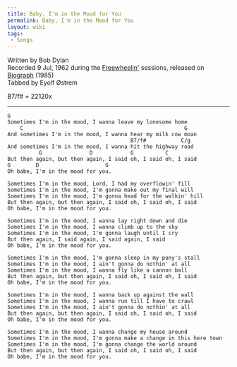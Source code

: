 ```yaml
---
title: Baby, I'm in the Mood for You
permalink: Baby, I'm in the Mood for You
layout: wiki
tags:
 - Songs
---
```


Written by Bob Dylan  
Recorded 9 Jul, 1962 during the [Freewheelin'](Freewheelin')
sessions, released on [Biograph](Biograph) (1985)  
Tabbed by Eyolf Østrem

B7/f\# = 22120x

* * * * *

    G
    Sometimes I'm in the mood, I wanna leave my lonesome home
        C                                                   G
    And sometimes I'm in the mood, I wanna hear my milk cow moan
                                           B7/f#           C/g
    And sometimes I'm in the mood, I wanna hit the highway road
              G               D            G          C
    But then again, but then again, I said oh, I said oh, I said
    G        D                     G
    Oh babe, I'm in the mood for you.

    Sometimes I'm in the mood, Lord, I had my overflowin' fill
    Sometimes I'm in the mood, I'm gonna make out my final will
    Sometimes I'm in the mood, I'm gonna head for the walkin' hill
    But then again, but then again, I said oh, I said oh, I said
    Oh babe, I'm in the mood for you.

    Sometimes I'm in the mood, I wanna lay right down and die
    Sometimes I'm in the mood, I wanna climb up to the sky
    Sometimes I'm in the mood, I'm gonna laugh until I cry
    But then again, I said again, I said again, I said
    Oh babe, I'm in the mood for you.

    Sometimes I'm in the mood, I'm gonna sleep in my pony's stall
    Sometimes I'm in the mood, I ain't gonna do nothin' at all
    Sometimes I'm in the mood, I wanna fly like a cannon ball
    But then again, but then again, I said oh, I said oh, I said
    Oh babe, I'm in the mood for you.

    Sometimes I'm in the mood, I wanna back up against the wall
    Sometimes I'm in the mood, I wanna run till I have to crawl
    Sometimes I'm in the mood, I ain't gonna do nothin' at all
    But then again, but then again, I said oh, I said oh, I said
    Oh babe, I'm in the mood for you.

    Sometimes I'm in the mood, I wanna change my house around
    Sometimes I'm in the mood, I'm gonna make a change in this here town
    Sometimes I'm in the mood, I'm gonna change the world around
    But then again, but then again, I said oh, I said oh, I said
    Oh babe, I'm in the mood for you.
